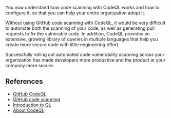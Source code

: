 You now understand how code scanning with CodeQL works and how to configure it, so that you can help your entire organization adopt it.

Without using GitHub code scanning with CodeQL, it would be very difficult to automate both the scanning of your code, as well as generating pull requests to fix the vulnerable code. In addition, CodeQL provides an extensive, growing library of queries in multiple languages that help you create more secure code with little engineering effort.

Successfully rolling out automated code vulnerability scanning across your organization has made developers more productive and the product at your company more secure.

## References

* [GitHub CodeQL](https://codeql.github.com/)
* [GitHub code scanning](https://docs.github.com/en/code-security/code-scanning)
* [Introduction to QL](https://codeql.github.com/docs/writing-codeql-queries/introduction-to-ql/#introduction-to-ql)
* [About CodeQL](https://codeql.github.com/docs/codeql-overview/about-codeql/#about-codeql)
